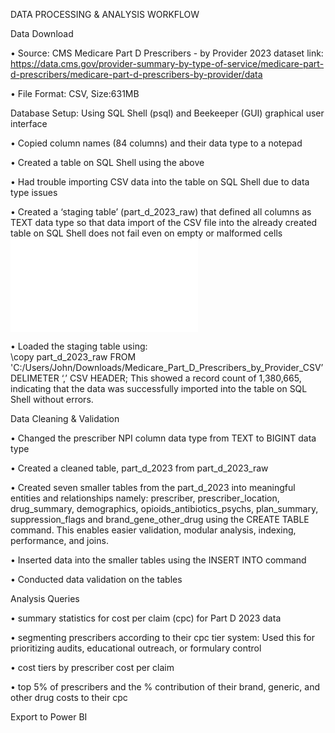 DATA PROCESSING & ANALYSIS WORKFLOW

Data Download

•	Source: CMS Medicare Part D Prescribers - by Provider 2023 dataset link: https://data.cms.gov/provider-summary-by-type-of-service/medicare-part-d-prescribers/medicare-part-d-prescribers-by-provider/data

•	File Format: CSV, Size:631MB


Database Setup: Using SQL Shell (psql) and Beekeeper (GUI) graphical user interface

•	Copied column names (84 columns) and their data type to a notepad

•	Created a table on SQL Shell using the above

•	Had trouble importing CSV data into the table on SQL Shell due to data type issues

•	Created a ‘staging table’ (part_d_2023_raw) that defined all columns as TEXT data type so that data import of the CSV file into the already created table on SQL Shell does not fail even on empty or malformed cells
![Cleaning Script](sql/01_load_raw_staging_table.sql) 

•	Loaded the staging table using:   
\copy part_d_2023_raw FROM 'C:/Users/John/Downloads/Medicare_Part_D_Prescribers_by_Provider_CSV’ DELIMETER ‘,’ CSV HEADER;
This showed a record count of 1,380,665, indicating that the data was successfully imported into the table on SQL Shell without errors.


Data Cleaning & Validation

•	Changed the prescriber NPI column data type from TEXT to BIGINT data type

•	Created a cleaned table, part_d_2023 from part_d_2023_raw


•	Created seven smaller tables from the part_d_2023 into meaningful entities and relationships namely: prescriber, prescriber_location, drug_summary, demographics, opioids_antibiotics_psychs, plan_summary, suppression_flags and brand_gene_other_drug using the CREATE TABLE command.
This enables easier validation, modular analysis, indexing, performance, and joins.

•	Inserted data into the smaller tables using the INSERT INTO command

•	Conducted data validation on the tables

Analysis Queries

•	summary statistics for cost per claim (cpc) for Part D 2023 data

•	segmenting prescribers according to their cpc tier system: Used this for prioritizing audits, educational outreach, or formulary control

•	cost tiers by prescriber cost per claim

•	top 5% of prescribers and the % contribution of their brand, generic, and other drug costs to their cpc


Export to Power BI







